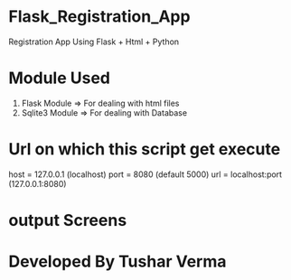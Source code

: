 # Flask_Registration_App
Registration App Using Flask + Html + Python

# Module Used

1. Flask Module => For dealing with html files
2. Sqlite3 Module => For dealing with Database

# Url on which this script get execute
host = 127.0.0.1 (localhost)
port = 8080 (default 5000)
url = localhost:port (127.0.0.1:8080)

# output Screens





# Developed By Tushar Verma
